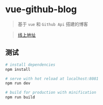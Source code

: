 # vue-github-blog

> 基于 `vue` 和 `Github Api` 搭建的博客

> [线上地址](http://47.98.208.58/)

## 测试

``` bash
# install dependencies
npm install

# serve with hot reload at localhost:8081
npm run dev

# build for production with minification
npm run build
```
